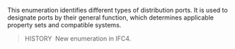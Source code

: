 This enumeration identifies different types of distribution ports. It is used to designate ports by their general function, which determines applicable property sets and compatible systems.

> HISTORY&nbsp; New enumeration in IFC4.
